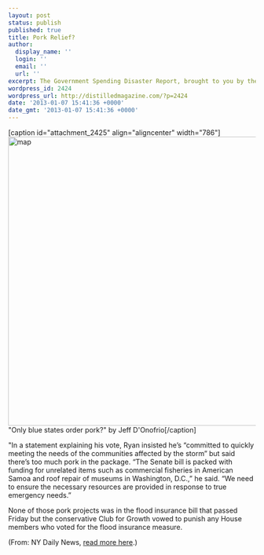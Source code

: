 ```yaml
---
layout: post
status: publish
published: true
title: Pork Relief?
author:
  display_name: ''
  login: ''
  email: ''
  url: ''
excerpt: The Government Spending Disaster Report, brought to you by the Club for Growth.
wordpress_id: 2424
wordpress_url: http://distilledmagazine.com/?p=2424
date: '2013-01-07 15:41:36 +0000'
date_gmt: '2013-01-07 15:41:36 +0000'
---
```

<p>[caption id="attachment_2425" align="aligncenter" width="786"]<a href="http://distilledmagazine.com/pork-relief/map/" rel="attachment wp-att-2425"><img class="size-full wp-image-2425 " alt="map" src="http://distilledmagazine.com/wp-content/uploads/2013/01/map.jpeg" width="786" height="589" /></a> "Only blue states order pork?" by Jeff D'Onofrio[/caption]</p>
<p>"In a statement explaining his vote, Ryan insisted he’s “committed to quickly meeting the needs of the communities affected by the storm” but said there’s too much pork in the package. “The Senate bill is packed with funding for unrelated items such as commercial fisheries in American Samoa and roof repair of museums in Washington, D.C.,” he said. “We need to ensure the necessary resources are provided in response to true emergency needs.”</p>
<p>None of those pork projects was in the flood insurance bill that passed Friday but the conservative Club for Growth vowed to punish any House members who voted for the flood insurance measure.</p>
<p>(From: NY Daily News, <a href="http://distilledmagazine.com/wp-content/uploads/2013/01/bunch-jackasses-amato-rips-sandy-voters-article-1.1233569#ixzz2H8Wl4Pe7" target="_blank">read more here</a>.)</p>
